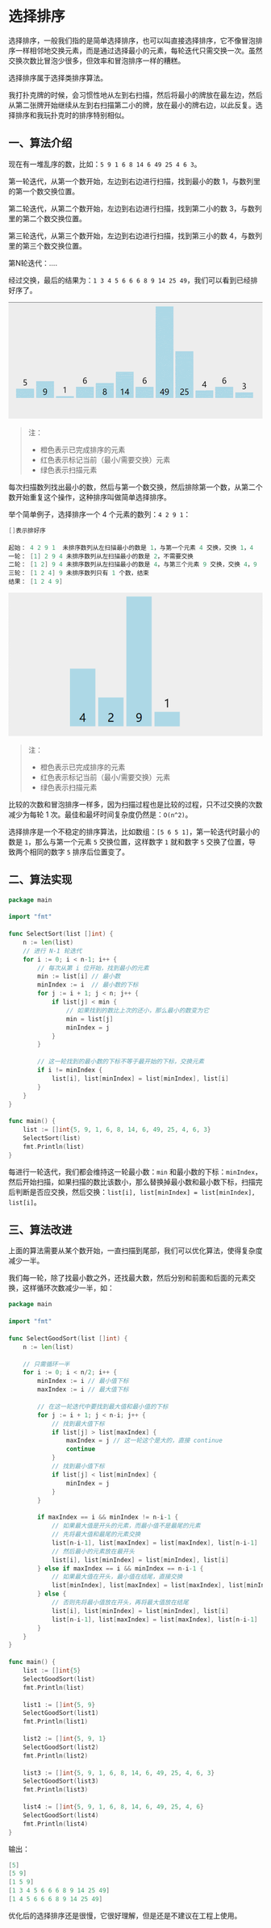 # 选择排序

选择排序，一般我们指的是简单选择排序，也可以叫直接选择排序，它不像冒泡排序一样相邻地交换元素，而是通过选择最小的元素，每轮迭代只需交换一次。虽然交换次数比冒泡少很多，但效率和冒泡排序一样的糟糕。

选择排序属于选择类排序算法。

我打扑克牌的时候，会习惯性地从左到右扫描，然后将最小的牌放在最左边，然后从第二张牌开始继续从左到右扫描第二小的牌，放在最小的牌右边，以此反复。选择排序和我玩扑克时的排序特别相似。

## 一、算法介绍

现在有一堆乱序的数，比如：`5 9 1 6 8 14 6 49 25 4 6 3`。

第一轮迭代，从第一个数开始，左边到右边进行扫描，找到最小的数 1，与数列里的第一个数交换位置。

第二轮迭代，从第二个数开始，左边到右边进行扫描，找到第二小的数 3，与数列里的第二个数交换位置。

第三轮迭代，从第三个数开始，左边到右边进行扫描，找到第三小的数 4，与数列里的第三个数交换位置。

第N轮迭代：....

经过交换，最后的结果为：`1 3 4 5 6 6 6 8 9 14 25 49`，我们可以看到已经排好序了。

![select_sort_1](../../picture/select_sort_1.gif)

> 注：
>
> * 橙色表示已完成排序的元素
> * 红色表示标记当前（最小/需要交换）元素
> * 绿色表示扫描元素

每次扫描数列找出最小的数，然后与第一个数交换，然后排除第一个数，从第二个数开始重复这个操作，这种排序叫做简单选择排序。

举个简单例子，选择排序一个 4 个元素的数列：`4 2 9 1`：

```go
[]表示排好序

起始： 4 2 9 1  未排序数列从左扫描最小的数是 1，与第一个元素 4 交换，交换 1，4
一轮： [1] 2 9 4 未排序数列从左扫描最小的数是 2，不需要交换
二轮： [1 2] 9 4 未排序数列从左扫描最小的数是 4，与第三个元素 9 交换，交换 4，9
三轮： [1 2 4] 9 未排序数列只有 1 个数，结束
结果： [1 2 4 9]
```

![](../../picture/select_sort_2.gif)

> 注：
>
> * 橙色表示已完成排序的元素
> * 红色表示标记当前（最小/需要交换）元素
> * 绿色表示扫描元素

比较的次数和冒泡排序一样多，因为扫描过程也是比较的过程，只不过交换的次数减少为每轮 1 次。最佳和最坏时间复杂度仍然是：`O(n^2)`。

选择排序是一个不稳定的排序算法，比如数组：`[5 6 5 1]`，第一轮迭代时最小的数是 `1`，那么与第一个元素 `5` 交换位置，这样数字 `1` 就和数字 `5` 交换了位置，导致两个相同的数字 `5` 排序后位置变了。

## 二、算法实现

```go
package main

import "fmt"

func SelectSort(list []int) {
	n := len(list)
	// 进行 N-1 轮迭代
	for i := 0; i < n-1; i++ {
		// 每次从第 i 位开始，找到最小的元素
		min := list[i] // 最小数
		minIndex := i  // 最小数的下标
		for j := i + 1; j < n; j++ {
			if list[j] < min {
				// 如果找到的数比上次的还小，那么最小的数变为它
				min = list[j]
				minIndex = j
			}
		}

		// 这一轮找到的最小数的下标不等于最开始的下标，交换元素
		if i != minIndex {
			list[i], list[minIndex] = list[minIndex], list[i]
		}
	}
}

func main() {
	list := []int{5, 9, 1, 6, 8, 14, 6, 49, 25, 4, 6, 3}
	SelectSort(list)
	fmt.Println(list)
}
```

每进行一轮迭代，我们都会维持这一轮最小数：`min` 和最小数的下标：`minIndex`，然后开始扫描，如果扫描的数比该数小，那么替换掉最小数和最小数下标，扫描完后判断是否应交换，然后交换：`list[i], list[minIndex] = list[minIndex], list[i]`。

## 三、算法改进

上面的算法需要从某个数开始，一直扫描到尾部，我们可以优化算法，使得复杂度减少一半。

我们每一轮，除了找最小数之外，还找最大数，然后分别和前面和后面的元素交换，这样循环次数减少一半，如：


```go
package main

import "fmt"

func SelectGoodSort(list []int) {
	n := len(list)

	// 只需循环一半
	for i := 0; i < n/2; i++ {
		minIndex := i // 最小值下标
		maxIndex := i // 最大值下标

		// 在这一轮迭代中要找到最大值和最小值的下标
		for j := i + 1; j < n-i; j++ {
			// 找到最大值下标
			if list[j] > list[maxIndex] {
				maxIndex = j // 这一轮这个是大的，直接 continue
				continue
			}
			// 找到最小值下标
			if list[j] < list[minIndex] {
				minIndex = j
			}
		}

		if maxIndex == i && minIndex != n-i-1 {
			// 如果最大值是开头的元素，而最小值不是最尾的元素
			// 先将最大值和最尾的元素交换
			list[n-i-1], list[maxIndex] = list[maxIndex], list[n-i-1]
			// 然后最小的元素放在最开头
			list[i], list[minIndex] = list[minIndex], list[i]
		} else if maxIndex == i && minIndex == n-i-1 {
			// 如果最大值在开头，最小值在结尾，直接交换
			list[minIndex], list[maxIndex] = list[maxIndex], list[minIndex]
		} else {
			// 否则先将最小值放在开头，再将最大值放在结尾
			list[i], list[minIndex] = list[minIndex], list[i]
			list[n-i-1], list[maxIndex] = list[maxIndex], list[n-i-1]
		}
	}
}

func main() {
	list := []int{5}
	SelectGoodSort(list)
	fmt.Println(list)

	list1 := []int{5, 9}
	SelectGoodSort(list1)
	fmt.Println(list1)

	list2 := []int{5, 9, 1}
	SelectGoodSort(list2)
	fmt.Println(list2)

	list3 := []int{5, 9, 1, 6, 8, 14, 6, 49, 25, 4, 6, 3}
	SelectGoodSort(list3)
	fmt.Println(list3)

	list4 := []int{5, 9, 1, 6, 8, 14, 6, 49, 25, 4, 6}
	SelectGoodSort(list4)
	fmt.Println(list4)
}
```

输出：

```go
[5]
[5 9]
[1 5 9]
[1 3 4 5 6 6 6 8 9 14 25 49]
[1 4 5 6 6 6 8 9 14 25 49]
```

优化后的选择排序还是很慢，它很好理解，但是还是不建议在工程上使用。